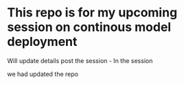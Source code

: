 # This repo is for my upcoming session on continous model deployment
Will update details post the session - In the session

we had updated the repo
